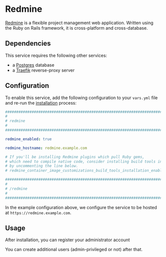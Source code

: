 # Redmine

[Redmine](https://redmine.org/) is a flexible project management web application. Written using the Ruby on Rails framework, it is cross-platform and cross-database.

## Dependencies

This service requires the following other services:

- a [Postgres](postgres.md) database
- a [Traefik](traefik.md) reverse-proxy server


## Configuration

To enable this service, add the following configuration to your `vars.yml` file and re-run the [installation](../installing.md) process:

```yaml
########################################################################
#                                                                      #
# redmine                                                              #
#                                                                      #
########################################################################

redmine_enabled: true

redmine_hostname: redmine.example.com

# If you'll be installing Redmine plugins which pull Ruby gems,
# which need to compile native code, consider installing build tools in the contianer image,
# by uncommenting the line below.
# redmine_container_image_customizations_build_tools_installation_enabled: true

########################################################################
#                                                                      #
# /redmine                                                             #
#                                                                      #
########################################################################
```

In the example configuration above, we configure the service to be hosted at `https://redmine.example.com`.


## Usage

After installation, you can register your administrator account

You can create additional users (admin-privileged or not) after that.
